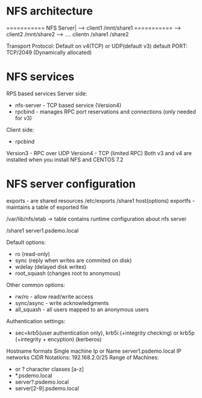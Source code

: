 # NFS architecture

===========
 NFS Server| --> client1 /mnt/share1
=========== --> client2 /mnt/share2
	    --> .... clientn
/share1
/share2

Transport Protocol: Default on v4(TCP) or UDP(default v3)
default PORT: TCP/2049 (Dynamically allocated)

# NFS services
RPS based services
Server side:
* nfs-server - TCP based service (Version4)
* rpcbind - manages RPC port reservations and connections (only needed for v3)

Client side:
* rpcbind

Version3 - RPC over UDP
Version4 - TCP (limited RPC)
Both v3 and v4 are installed when you install NFS and CENTOS 7.2

# NFS server configuration

exports - are shared resources
/etc/exports
 /share1  host(options)
exportfs - maintains a table of exported file

/var/lib/nfs/etab -> table contains runtime configuration about nfs server

/share1 server1.psdemo.local

Default options:

* ro (read-only)
* sync (reply when writes are commited on disk)
* wdelay (delayed disk writes)
* root_squash (changes root to anonymous)

Other common options:

* rw/ro - allow read/write access
* sync/async - write acknowledgments
* all_squash - all users mapped to an anonymous users

Authentication settings:

* sec=krb5(user authentication only), krb5i (+integrity checking) or krb5p (+integrity + encyption)
  (kerberos)

Hostname formats
Single machine
 Ip or Name
    server1.psdemo.local
IP networks
 CIDR Notations:
  192.168.2.0/25
 Range of Machines:
  * or ? character classes [a-z]
   * \*.psdemo.local
   * server?.psdemo.local
   * server[2-9].psdemo.local

